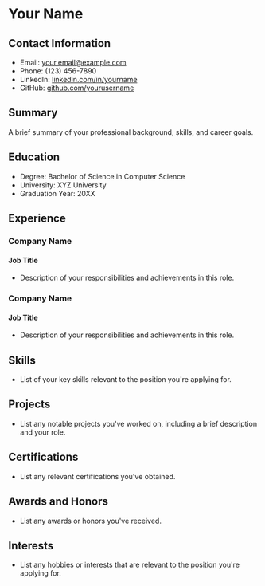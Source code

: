 # Your Name

## Contact Information
- Email: your.email@example.com
- Phone: (123) 456-7890
- LinkedIn: [linkedin.com/in/yourname](https://www.linkedin.com/in/yourname)
- GitHub: [github.com/yourusername](https://github.com/yourusername)

## Summary
A brief summary of your professional background, skills, and career goals.

## Education
- Degree: Bachelor of Science in Computer Science
- University: XYZ University
- Graduation Year: 20XX

## Experience
### Company Name
#### Job Title
- Description of your responsibilities and achievements in this role.

### Company Name
#### Job Title
- Description of your responsibilities and achievements in this role.

## Skills
- List of your key skills relevant to the position you're applying for.

## Projects
- List any notable projects you've worked on, including a brief description and your role.

## Certifications
- List any relevant certifications you've obtained.

## Awards and Honors
- List any awards or honors you've received.

## Interests
- List any hobbies or interests that are relevant to the position you're applying for.
